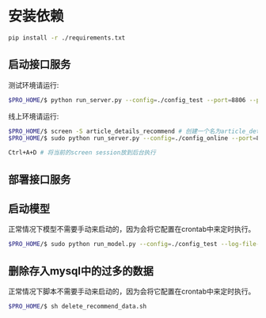 # 安装依赖

```bash
pip install -r ./requirements.txt
```

## 启动接口服务

测试环境请运行:
```bash
$PRO_HOME/$ python run_server.py --config=./config_test --port=8806 --process=0 --log_file_prefix=/data/logs/article_details/server.log --log-rotate-mode=time --logging=info
```

线上环境请运行:

```bash
$PRO_HOME/$ screen -S article_details_recommend # 创建一个名为article_details_recommend的screen session
$PRO_HOME/$ sudo python run_server.py --config=./config_online --port=8806 --process=0 --log_file_prefix=/data/logs/article_details/server.log --log-rotate-mode=time --logging=info

Ctrl+A+D # 将当前的screen session放到后台执行
```


## 部署接口服务


## 启动模型

正常情况下模型不需要手动来启动的，因为会将它配置在crontab中来定时执行。
```bash
$PRO_HOME/$ sudo python run_model.py --config=./config_test --log-file-prefix=/data/logs/article_details/model/model.log --logging=debug
```

## 删除存入mysql中的过多的数据

正常情况下脚本不需要手动来启动的，因为会将它配置在crontab中来定时执行。
```bash
$PRO_HOME/$ sh delete_recommend_data.sh
```